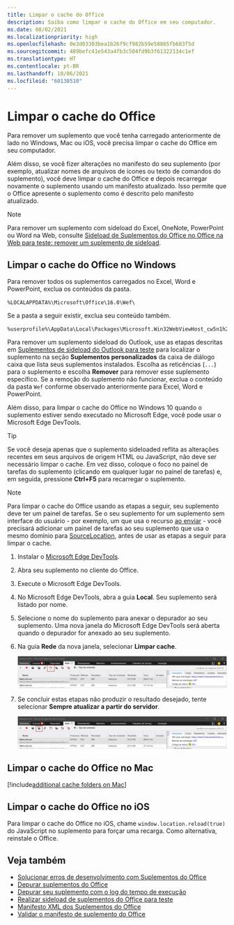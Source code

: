 ```yaml
---
title: Limpar o cache do Office
description: Saiba como limpar o cache do Office em seu computador.
ms.date: 08/02/2021
ms.localizationpriority: high
ms.openlocfilehash: 0e3d03303bea1b26f9cf982b59e58865fb683f5d
ms.sourcegitcommit: 489befc41e543a4fb3c504fd9b3f61322134c1ef
ms.translationtype: HT
ms.contentlocale: pt-BR
ms.lasthandoff: 10/06/2021
ms.locfileid: "60138510"
---
```

# <a name="clear-the-office-cache"></a>Limpar o cache do Office

Para remover um suplemento que você tenha carregado anteriormente de lado no Windows, Mac ou iOS, você precisa limpar o cache do Office em seu computador.

Além disso, se você fizer alterações no manifesto do seu suplemento (por exemplo, atualizar nomes de arquivos de ícones ou texto de comandos do suplemento), você deve limpar o cache do Office e depois recarregar novamente o suplemento usando um manifesto atualizado. Isso permite que o Office apresente o suplemento como é descrito pelo manifesto atualizado.

> [!NOTE]
> Para remover um suplemento com sideload do Excel, OneNote, PowerPoint ou Word na Web, consulte [Sideload de Suplementos do Office no Office na Web para teste: remover um suplemento de sideload](sideload-office-add-ins-for-testing.md#remove-a-sideloaded-add-in).

## <a name="clear-the-office-cache-on-windows"></a>Limpar o cache do Office no Windows

Para remover todos os suplementos carregados no Excel, Word e PowerPoint, exclua os conteúdos da pasta.

```
%LOCALAPPDATA%\Microsoft\Office\16.0\Wef\
```

Se a pasta a seguir existir, exclua seu conteúdo também.

```
%userprofile%\AppData\Local\Packages\Microsoft.Win32WebViewHost_cw5n1h2txyewy\AC\#!123\INetCache\
```

Para remover um suplemento sideload do Outlook, use as etapas descritas em [Suplementos de sideload do Outlook para teste](../outlook/sideload-outlook-add-ins-for-testing.md) para localizar o suplemento na seção **Suplementos personalizados** da caixa de diálogo caixa que lista seus suplementos instalados. Escolha as reticências (`...`) para o suplemento e escolha **Remover** para remover esse suplemento específico. Se a remoção do suplemento não funcionar, exclua o conteúdo da pasta `Wef` conforme observado anteriormente para Excel, Word e PowerPoint.

Além disso, para limpar o cache do Office no Windows 10 quando o suplemento estiver sendo executado no Microsoft Edge, você pode usar o Microsoft Edge DevTools.

> [!TIP]
> Se você deseja apenas que o suplemento sideloaded reflita as alterações recentes em seus arquivos de origem HTML ou JavaScript, não deve ser necessário limpar o cache. Em vez disso, coloque o foco no painel de tarefas do suplemento (clicando em qualquer lugar no painel de tarefas) e, em seguida, pressione **Ctrl+F5** para recarregar o suplemento.

> [!NOTE]
> Para limpar o cache do Office usando as etapas a seguir, seu suplemento deve ter um painel de tarefas. Se o seu suplemento for um suplemento sem interface do usuário - por exemplo, um que usa o recurso [ao enviar](../outlook/outlook-on-send-addins.md) - você precisará adicionar um painel de tarefas ao seu suplemento que usa o mesmo domínio para [SourceLocation](../reference/manifest/sourcelocation.md), antes de usar as etapas a seguir para limpar o cache.

1. Instalar o [Microsoft Edge DevTools](https://www.microsoft.com/p/microsoft-edge-devtools-preview/9mzbfrmz0mnj).

2. Abra seu suplemento no cliente do Office.

3. Execute o Microsoft Edge DevTools.

4. No Microsoft Edge DevTools, abra a guia **Local**. Seu suplemento será listado por nome.

5. Selecione o nome do suplemento para anexar o depurador ao seu suplemento. Uma nova janela do Microsoft Edge DevTools será aberta quando o depurador for anexado ao seu suplemento.

6. Na guia **Rede** da nova janela, selecionar **Limpar cache**.

    ![Captura de tela do Microsoft Edge DevTools com o botão Limpar cache realçado.](../images/edge-devtools-clear-cache.png)

7. Se concluir estas etapas não produzir o resultado desejado, tente selecionar **Sempre atualizar a partir do servidor**.

    ![Captura de tela do Microsoft Edge DevTools com o botão sempre atualizar do servidor realçado.](../images/edge-devtools-refresh-from-server.png)

## <a name="clear-the-office-cache-on-mac"></a>Limpar o cache do Office no Mac

[!include[additional cache folders on Mac](../includes/mac-cache-folders.md)]

## <a name="clear-the-office-cache-on-ios"></a>Limpar o cache do Office no iOS

Para limpar o cache do Office no iOS, chame `window.location.reload(true)` do JavaScript no suplemento para forçar uma recarga. Como alternativa, reinstale o Office.

## <a name="see-also"></a>Veja também

- [Solucionar erros de desenvolvimento com Suplementos do Office](troubleshoot-development-errors.md)
- [Depurar suplementos do Office](debug-add-ins-using-f12-developer-tools-on-windows.md)
- [Depurar seu suplemento com o log do tempo de execução](runtime-logging.md)
- [Realizar sideload de suplementos do Office para teste](sideload-office-add-ins-for-testing.md)
- [Manifesto XML dos Suplementos do Office](../develop/add-in-manifests.md)
- [Validar o manifesto de suplemento do Office](troubleshoot-manifest.md)
